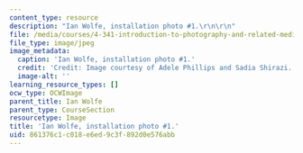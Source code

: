 ```yaml
---
content_type: resource
description: "Ian Wolfe, installation photo #1.\r\n\r\n"
file: /media/courses/4-341-introduction-to-photography-and-related-media-fall-2007/861376c1c018e6ed9c3f892d0e576abb_wolfe5.jpg
file_type: image/jpeg
image_metadata:
  caption: 'Ian Wolfe, installation photo #1.'
  credit: 'Credit: Image courtesy of Adele Phillips and Sadia Shirazi.'
  image-alt: ''
learning_resource_types: []
ocw_type: OCWImage
parent_title: Ian Wolfe
parent_type: CourseSection
resourcetype: Image
title: 'Ian Wolfe, installation photo #1.'
uid: 861376c1-c018-e6ed-9c3f-892d0e576abb
---
```

